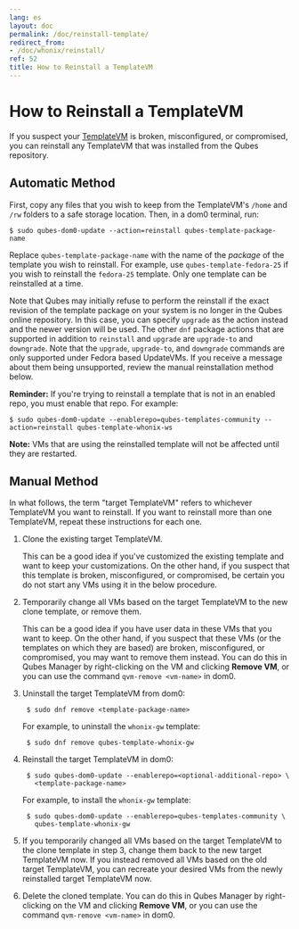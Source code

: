 ```yaml
---
lang: es
layout: doc
permalink: /doc/reinstall-template/
redirect_from:
- /doc/whonix/reinstall/
ref: 52
title: How to Reinstall a TemplateVM
---
```


How to Reinstall a TemplateVM
=============================

If you suspect your [TemplateVM] is broken, misconfigured, or compromised, you can reinstall any TemplateVM that was installed from the Qubes repository.


Automatic Method
----------------

First, copy any files that you wish to keep from the TemplateVM's `/home` and `/rw` folders to a safe storage location.
Then, in a dom0 terminal, run:

    $ sudo qubes-dom0-update --action=reinstall qubes-template-package-name

Replace `qubes-template-package-name` with the name of the *package* of the template you wish to reinstall.
For example, use `qubes-template-fedora-25` if you wish to reinstall the `fedora-25` template.
Only one template can be reinstalled at a time.

Note that Qubes may initially refuse to perform the reinstall if the exact revision of the template package on your system is no longer in the Qubes online repository.
In this case, you can specify `upgrade` as the action instead and the newer version will be used. 
The other `dnf` package actions that are supported in addition to `reinstall` and `upgrade` are `upgrade-to` and `downgrade`.
Note that the `upgrade`, `upgrade-to`, and `downgrade` commands are only supported under Fedora based UpdateVMs.
If you receive a message about them being unsupported, review the manual reinstallation method below.

**Reminder:** If you're trying to reinstall a template that is not in an enabled repo, you must enable that repo.
For example:

    $ sudo qubes-dom0-update --enablerepo=qubes-templates-community --action=reinstall qubes-template-whonix-ws

**Note:** VMs that are using the reinstalled template will not be affected until they are restarted.


Manual Method
-------------

In what follows, the term "target TemplateVM" refers to whichever TemplateVM you want to reinstall.
If you want to reinstall more than one TemplateVM, repeat these instructions for each one.

1. Clone the existing target TemplateVM.

   This can be a good idea if you've customized the existing template and want to keep your customizations.
   On the other hand, if you suspect that this template is broken, misconfigured, or compromised, be certain you do not start any VMs using it in the below procedure.

2. Temporarily change all VMs based on the target TemplateVM to the new clone template, or remove them.

   This can be a good idea if you have user data in these VMs that you want to keep.
   On the other hand, if you suspect that these VMs (or the templates on which they are based) are broken, misconfigured, or compromised, you may want to remove them instead. 
   You can do this in Qubes Manager by right-clicking on the VM and clicking **Remove VM**, or you can use the command `qvm-remove <vm-name>` in dom0.

3. Uninstall the target TemplateVM from dom0:

        $ sudo dnf remove <template-package-name>

   For example, to uninstall the `whonix-gw` template:

        $ sudo dnf remove qubes-template-whonix-gw

4. Reinstall the target TemplateVM in dom0:

        $ sudo qubes-dom0-update --enablerepo=<optional-additional-repo> \
          <template-package-name>

   For example, to install the `whonix-gw` template:

        $ sudo qubes-dom0-update --enablerepo=qubes-templates-community \
          qubes-template-whonix-gw

5. If you temporarily changed all VMs based on the target TemplateVM to the clone template in step 3, change them back to the new target TemplateVM now.
   If you instead removed all VMs based on the old target TemplateVM, you can recreate your desired VMs from the newly reinstalled target TemplateVM now.

6. Delete the cloned template.
   You can do this in Qubes Manager by right-clicking on the VM and clicking **Remove VM**, or you can use the
   command `qvm-remove <vm-name>` in dom0.


[TemplateVM]: /doc/templates/
